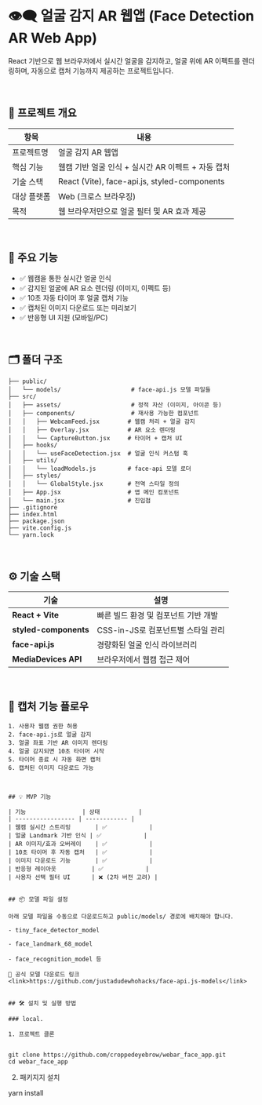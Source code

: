 # 👁️‍🗨 얼굴 감지 AR 웹앱 (Face Detection AR Web App)

React 기반으로 웹 브라우저에서 실시간 얼굴을 감지하고, 얼굴 위에 AR 이펙트를 렌더링하며, 자동으로 캡처 기능까지 제공하는 프로젝트입니다.

<br/>

## 🚀 프로젝트 개요

| 항목        | 내용                                               |
| ----------- | -------------------------------------------------- |
| 프로젝트명  | 얼굴 감지 AR 웹앱                                  |
| 핵심 기능   | 웹캠 기반 얼굴 인식 + 실시간 AR 이펙트 + 자동 캡처 |
| 기술 스택   | React (Vite), face-api.js, styled-components       |
| 대상 플랫폼 | Web (크로스 브라우징)                              |
| 목적        | 웹 브라우저만으로 얼굴 필터 및 AR 효과 제공        |

<br/>

## 🧩 주요 기능

- ✅ 웹캠을 통한 실시간 얼굴 인식
- ✅ 감지된 얼굴에 AR 요소 렌더링 (이미지, 이펙트 등)
- ✅ 10초 자동 타이머 후 얼굴 캡처 기능
- ✅ 캡처된 이미지 다운로드 또는 미리보기
- ✅ 반응형 UI 지원 (모바일/PC)

<br/>

## 🗂️ 폴더 구조

```
├── public/
│   └── models/                    # face-api.js 모델 파일들
├── src/
│   ├── assets/                    # 정적 자산 (이미지, 아이콘 등)
│   ├── components/                # 재사용 가능한 컴포넌트
│   │   ├── WebcamFeed.jsx        # 웹캠 처리 + 얼굴 감지
│   │   ├── Overlay.jsx           # AR 요소 렌더링
│   │   └── CaptureButton.jsx     # 타이머 + 캡처 UI
│   ├── hooks/
│   │   └── useFaceDetection.jsx  # 얼굴 인식 커스텀 훅
│   ├── utils/
│   │   └── loadModels.js         # face-api 모델 로더
│   ├── styles/
│   │   └── GlobalStyle.jsx       # 전역 스타일 정의
│   ├── App.jsx                   # 앱 메인 컴포넌트
│   └── main.jsx                  # 진입점
├── .gitignore
├── index.html
├── package.json
├── vite.config.js
└── yarn.lock
```

<br/>

## ⚙️ 기술 스택

| 기술                  | 설명                                 |
| --------------------- | ------------------------------------ |
| **React + Vite**      | 빠른 빌드 환경 및 컴포넌트 기반 개발 |
| **styled-components** | CSS-in-JS로 컴포넌트별 스타일 관리   |
| **face-api.js**       | 경량화된 얼굴 인식 라이브러리        |
| **MediaDevices API**  | 브라우저에서 웹캠 접근 제어          |

<br/>

## 📸 캡처 기능 플로우

```plaintext
1. 사용자 웹캠 권한 허용
2. face-api.js로 얼굴 감지
3. 얼굴 좌표 기반 AR 이미지 렌더링
4. 얼굴 감지되면 10초 타이머 시작
5. 타이머 종료 시 자동 화면 캡처
6. 캡처된 이미지 다운로드 가능



## 💡 MVP 기능

| 기능                | 상태           |
| ----------------- | ------------ |
| 웹캠 실시간 스트리밍       | ✅            |
| 얼굴 Landmark 기반 인식 | ✅            |
| AR 이미지/효과 오버레이    | ✅            |
| 10초 타이머 후 자동 캡처   | ✅            |
| 이미지 다운로드 기능       | ✅            |
| 반응형 레이아웃          | ✅            |
| 사용자 선택 필터 UI      | ❌ (2차 버전 고려) |


## 📦 모델 파일 설정

아래 모델 파일을 수동으로 다운로드하고 public/models/ 경로에 배치해야 합니다.

- tiny_face_detector_model

- face_landmark_68_model

- face_recognition_model 등

🔗 공식 모델 다운로드 링크
<link>https://github.com/justadudewhohacks/face-api.js-models</link>


## 🛠️ 설치 및 실행 방법

### local.

1. 프로젝트 클론


git clone https://github.com/croppedeyebrow/webar_face_app.git
cd webar_face_app
```

2. 패키지지 설치

yarn install

```

```

